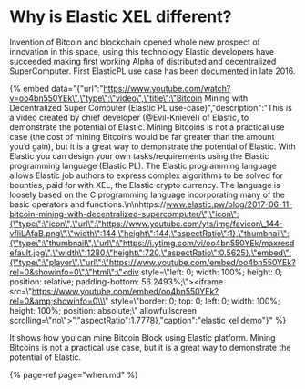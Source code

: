 # Why is Elastic XEL different?

Invention of Bitcoin and blockchain opened whole new prospect of innovation in this space, using this technology Elastic developers have succeeded making first working Alpha of distributed and decentralized SuperComputer. First ElasticPL use case has been [documented](https://www.youtube.com/watch?v=oo4bn550YEk) in late 2016.

{% embed data="{\"url\":\"https://www.youtube.com/watch?v=oo4bn550YEk\",\"type\":\"video\",\"title\":\"Bitcoin Mining with Decentralized Super Computer \(Elastic PL use-case\)\",\"description\":\"This is a video created by chief developer \(@Evil-Knievel\) of Elastic, to demonstrate the potential of Elastic. Mining Bitcoins is not a practical use case \(the cost of mining Bitcoins would be far greater than the amount you’d gain\), but it is a great way to demonstrate the potential of Elastic. With Elastic you can design your own tasks/requirements using the Elastic programming language \(Elastic PL\). The Elastic programming language allows Elastic job authors to express complex algorithms to be solved for bounties, paid for with XEL, the Elastic crypto currency. The language is loosely based on the C programming language incorporating many of the basic operators and functions.\\n\\nhttps://www.elastic.pw/blog/2017-06-11-bitcoin-mining-with-decentralized-supercomputer/\",\"icon\":{\"type\":\"icon\",\"url\":\"https://www.youtube.com/yts/img/favicon\_144-vfliLAfaB.png\",\"width\":144,\"height\":144,\"aspectRatio\":1},\"thumbnail\":{\"type\":\"thumbnail\",\"url\":\"https://i.ytimg.com/vi/oo4bn550YEk/maxresdefault.jpg\",\"width\":1280,\"height\":720,\"aspectRatio\":0.5625},\"embed\":{\"type\":\"player\",\"url\":\"https://www.youtube.com/embed/oo4bn550YEk?rel=0&showinfo=0\",\"html\":\"<div style=\\\"left: 0; width: 100%; height: 0; position: relative; padding-bottom: 56.2493%;\\\"><iframe src=\\\"https://www.youtube.com/embed/oo4bn550YEk?rel=0&amp;showinfo=0\\\" style=\\\"border: 0; top: 0; left: 0; width: 100%; height: 100%; position: absolute;\\\" allowfullscreen scrolling=\\\"no\\\"></iframe></div>\",\"aspectRatio\":1.7778},\"caption\":\"elastic xel demo\"}" %}

It shows how you can mine Bitcoin Block using Elastic platform. Mining Bitcoins is not a practical use case, but it is a great way to demonstrate the potential of Elastic.

{% page-ref page="when.md" %}

